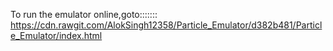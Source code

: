 To run the emulator online,goto:::::::
https://cdn.rawgit.com/AlokSingh12358/Particle_Emulator/d382b481/Particle_Emulator/index.html
